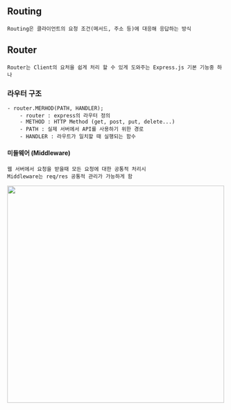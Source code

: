 ## Routing 
	Routing은 클라이언트의 요청 조건(메서드, 주소 등)에 대응해 응답하는 방식

## Router
	Router는 Client의 요처을 쉽게 처리 할 수 있게 도와주는 Express.js 기본 기능중 하나

### 라우터 구조
	- router.MERHOD(PATH, HANDLER);
		- router : express의 라우터 정의
		- METHOD : HTTP Method (get, post, put, delete...)
		- PATH : 실제 서버에서 API를 사용하기 위한 경로
		- HANDLER : 라우트가 일치할 때 실행되는 함수

#### 미들웨어 (Middleware)
	웹 서버에서 요청을 받을때 모든 요청에 대한 공통적 처리시
	Middleware는 req/res 공통적 관리가 가능하게 함
<img src = 'https://user-images.githubusercontent.com/114923190/209467635-bc6f3a3e-6af0-4e04-9c44-a22f2a8ccf51.png' width = '500'>
